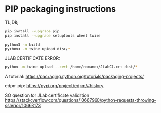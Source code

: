 # PIP packaging instructions
TL;DR;   

```bash
pip install --upgrade pip
pip install --upgrade setuptools wheel twine

python3 -m build
python3 -m twine upload dist/*
```

JLAB CERTIFICATE ERROR:

```bash
python -m twine upload --cert /home/romanov/JLabCA.crt dist/*
```


A tutorial:
https://packaging.python.org/tutorials/packaging-projects/

edpm pip: https://pypi.org/project/edpm/#history

SO question for JLab certificate validation
https://stackoverflow.com/questions/10667960/python-requests-throwing-sslerror/10668173



